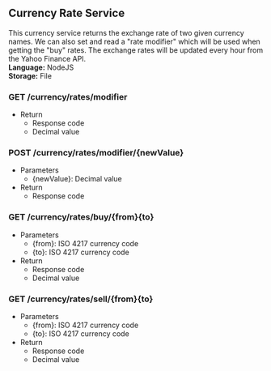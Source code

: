 <div>
<h2>Currency Rate Service</h2>

<p>
This currency service returns the exchange rate of two given currency names. We can also set and read a "rate modifier" which will be used when getting the "buy" rates. The exchange rates will be updated every hour from the Yahoo Finance API.<br>
<b>Language:</b> NodeJS<br>
<b>Storage:</b> File
</p>
</div>

<div>
<p>
<h3>GET /currency/rates/modifier</h3>
<ul>
<li>Return
    <ul>
    <li>Response code</li>
    <li>Decimal value</li>
    </ul>
</li>
</ul>

<h3>POST /currency/rates/modifier/{newValue}</h3>
<ul>
<li>Parameters
    <ul>
    <li>{newValue}: Decimal value</li>
    </ul>
</li>
<li>Return
    <ul>
    <li>Response code</li>
    </ul>
</li>
</ul>

<h3>GET /currency/rates/buy/{from}{to}</h3>
<ul>
<li>Parameters
    <ul>
    <li>{from}: ISO 4217 currency code</li>
    <li>{to}: ISO 4217 currency code</li>
    </ul>
</li>
<li>Return
    <ul>
    <li>Response code</li>
    <li>Decimal value</li>
    </ul>
</li>
</ul>

<h3>GET /currency/rates/sell/{from}{to}</h3>
<ul>
<li>Parameters
    <ul>
    <li>{from}: ISO 4217 currency code</li>
    <li>{to}: ISO 4217 currency code</li>
    </ul>
</li>
<li>Return
    <ul>
    <li>Response code</li>
    <li>Decimal value</li>
    </ul>
</li>
</ul>
</p>
</div>